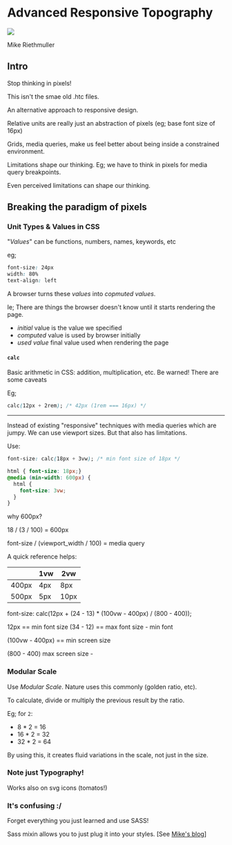 # Advanced Responsive Topography

<img src="http://previews.123rf.com/images/dmstudio/dmstudio1111/dmstudio111100005/11125469-abstract-topographical-map-with-no-names-Stock-Vector-map-topographic-topography.jpg">

Mike Riethmuller

## Intro

Stop thinking in pixels!

This isn't the smae old .htc files.

An alternative approach to responsive design.

Relative units are really just an abstraction of pixels (eg; base font size of
16px)

Grids, media queries, make us feel better about being inside a constrained
environment.

Limitations shape our thinking. Eg; we have to think in pixels for media query
breakpoints.

Even perceived limitations can shape our thinking.

## Breaking the paradigm of pixels

### Unit Types & Values in CSS

"_Values_" can be functions, numbers, names, keywords, etc

eg;

```css
font-size: 24px
width: 80%
text-align: left
```

A browser turns these _values_ into _copmuted values_.

Ie; There are things the browser doesn't know until it starts rendering the
page.

* *initial* value is the value we specified
* *computed* value is used by browser initially
* *used value* final value used when rendering the page

#### `calc`

Basic arithmetic in CSS: addition, multiplication, etc. Be warned! There are
some caveats

Eg;
```css
calc(12px + 2rem); /* 42px (1rem === 16px) */
```

---

Instead of existing "responsive" techniques with media queries which are jumpy.
We can use viewport sizes. But that also has limitations.

Use:

```css
font-size: calc(18px + 3vw); /* min font size of 18px */
```

```css
html { font-size: 18px;}
@media (min-width: 600px) {
  html {
    font-size: 3vw;
  }
}
```

why 600px?

18 / (3 / 100) = 600px

font-size / (viewport_width / 100) = media query

A quick reference helps:

| | 1vw | 2vw
| --- | --- | ---
| 400px | 4px | 8px
| 500px | 5px | 10px


font-size: calc(12px + (24 - 13) * (100vw - 400px) / (800 - 400));

12px == min font size
(34 - 12) == max font size - min font

(100vw - 400px) == min screen size

(800 - 400) max screen size - 

### Modular Scale

Use _Modular Scale_. Nature uses this commonly (golden ratio, etc).

To calculate, divide or multiply the previous result by the ratio.

Eg; for `2`:

* 8 * 2 = 16
* 16 * 2 = 32
* 32 * 2 = 64

By using this, it creates fluid variations in the scale, not just in the size.

### Note just Typography!

Works also on svg icons (tomatos!)

### It's confusing :/

Forget everything you just learned and use SASS!

Sass mixin allows you to just plug it into your styles. [See [Mike's
blog](http://madebymike.com.au/writing/fluid-type-calc-examples)]
